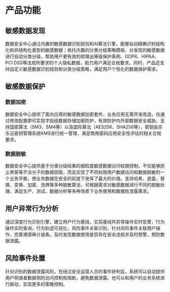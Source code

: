 # 产品功能

## 敏感数据发现

数据安全中心通过内置的敏感数据识别规则和AI算法引擎，能够自动精确识别结构化和非结构化类型的敏感数据；依托内置的分类分级策略模板，对发现的敏感数据进行自动分类分级，帮助用户更有效的梳理出等级保护条例、GDPR、HIPAA、PCI DSS等法规所要求的个人隐私数据，助力用户满足合规要求。同时，产品还支持自定义敏感数据识别规则和分类分级策略，满足用户个性化的数据保护需求。

## 敏感数据保护

### 数据加密

数据安全中心提供了面向应用的敏感数据加密套件，业务应用无需开发改造，仅通过修改配置即可实现字段级数据存储加密防护，有效防护内外部数据安全威胁。支持国密算法（SM3、SM4等）以及国际算法（AES256、SHA256等），密钥由京东云密钥管理系统KMS进行统一管理，满足商用密码应用安全性评估的相关合规要求。

### 数据脱敏

数据安全中心提供基于分类分级结果的细粒度敏感数据访问权限控制，不仅能够防止黑客等不法分子的数据窃取，而且实现了不同权限用户数据访问和数据脱敏的一个业务平衡，使业务数据在安全的前提下发挥了最大的价值。支持哈希、遮盖、替换、变换、加密、洗牌等多种脱敏算法，可根据需求对敏感数据进行不同的脱敏处理，满足生产、测试、数据分析等多种场景下业务使用和数据防泄露需求。

## 用户异常行为分析

通过深度行为识别引擎，建立用户行为基线，实现基线外异常操作实时告警，行为操作实时查询，行为轨迹可视化，风险事件关联识别，针对风险事件关联用户操作，完善溯源审计链条。及时发现数据使用是否存在安全违规并及时预警，预防数据泄露。

## 风险事件处置

针对识别的数据泄露风险，在经过安全运营人员的事件研判后，系统可以自动提供用户侧或者数据侧的访问控制和阻断，避免数据泄露。也可以和用户的业务系统进行联动，实现更多的策略控制。